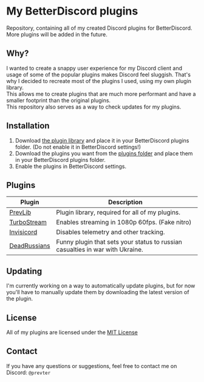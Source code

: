 # My BetterDiscord plugins
Repository, containing all of my created Discord plugins for BetterDiscord.  
More plugins will be added in the future.

## Why?
I wanted to create a snappy user experience for my Discord client and usage of some of the popular plugins makes Discord feel sluggish. That's why I decided to recreate most of the plugins I used, using my own plugin library.  
This allows me to create plugins that are much more performant and have a smaller footprint than the original plugins.  
This repository also serves as a way to check updates for my plugins.

## Installation
1. Download [the plugin library](https://prevter.github.io/bd-plugins/plugins/0PrevLib.plugin.js) and place it in your BetterDiscord plugins folder. (Do not enable it in BetterDiscord settings!)
2. Download the plugins you want from the [plugins folder](https://github.com/Prevter/bd-plugins/tree/main/plugins) and place them in your BetterDiscord plugins folder.
3. Enable the plugins in BetterDiscord settings.

## Plugins
| Plugin | Description |
| --- | --- |
| [PrevLib](https://prevter.github.io/bd-plugins/plugins/0PrevLib.plugin.js) | Plugin library, required for all of my plugins. |
| [TurboStream](https://prevter.github.io/bd-plugins/plugins/TurboStream.plugin.js) | Enables streaming in 1080p 60fps. (Fake nitro) |
| [Invisicord](https://prevter.github.io/bd-plugins/plugins/Invisicord.plugin.js) | Disables telemetry and other tracking. |
| [DeadRussians](https://prevter.github.io/bd-plugins/plugins/DeadRussians.plugin.js) | Funny plugin that sets your status to russian casualties in war with Ukraine. |

## Updating
I'm currently working on a way to automatically update plugins, but for now you'll have to manually update them by downloading the latest version of the plugin.

## License
All of my plugins are licensed under the [MIT License](LICENSE)

## Contact
If you have any questions or suggestions, feel free to contact me on Discord: `@prevter`